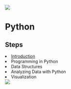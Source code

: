 <!--header-->
<img src="https://capsule-render.vercel.app/api?type=waving&color=0:f8ba0a,100:0174b7&height=250&section=header&text=Langs&fontSize=80&fontAlign=20&fontAlignY=30&desc=Programing%20Language%20%3A%20%20Python&descSize=20&descAlign=80&descAlignY=60&&fontColor=fff" />

<!--contents-->
<h1><b>Python</b></h1>
<!--
마크다운 멍청이라서 색상 변경 못함....
-->
<h2><span>Steps</span></h2>
<div>
    <li><a href="">Introduction</a></li>
    <li>Programming in Python</li>
    <li>Data Structures</li>
    <li>Analyzing Data with Python</li>
    <li>Visualization</li>
</div>

<!--
API 관련해서는 천천히 정리하기
-->

<!--footer-->
<img src="https://capsule-render.vercel.app/api?type=waving&color=0:f8ba0a,100:0174b7&height=200&section=footer&text=Thank%20You&fontSize=50&fontAlignY=70&fontColor=fff"/>
